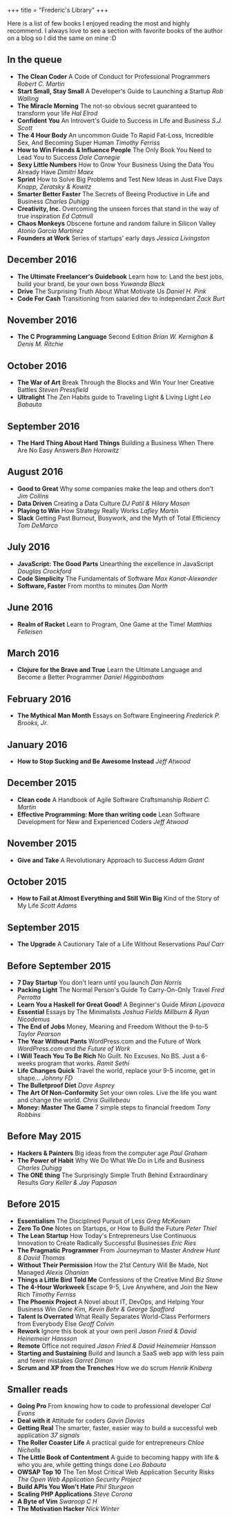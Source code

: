 +++
title = "Frederic's Library"
+++

Here is a list of few books I enjoyed reading the most and highly recommend.
I always love to see a section with favorite books of the author on a blog so
I did the same on mine :D

## In the queue

- **The Clean Coder** A Code of Conduct for Professional Programmers _Robert C. Martin_
- **Start Small, Stay Small** A Developer's Guide to Launching a Startup _Rob Walling_
- **The Miracle Morning** The not-so obvious secret guaranteed to transform your life _Hal Elrod_
- **Confident You** An Introvert's Guide to Success in Life and Business _S.J. Scott_
- **The 4 Hour Body** An uncommon Guide To Rapid Fat-Loss, Incredible Sex, And Becoming Super Human _Timothy Ferriss_
- **How to Win Friends & Influence People** The Only Book You Need to Lead You to Success _Dale Carnegie_
- **Sexy Little Numbers** How to Grow Your Business Using the Data You Already Have _Dimitri Maex_
- **Sprint** How to Solve Big Problems and Test New Ideas in Just Five Days _Knapp, Zeratsky & Kowitz_
- **Smarter Better Faster** The Secrets of Beeing Productive in Life and Business _Charles Duhigg_
- **Creativity, Inc.** Overcoming the unseen forces that stand in the way of true inspiration _Ed Catmull_
- **Chaos Monkeys** Obscene fortune and random failure in Silicon Valley _Atonio García Martínez_
- **Founders at Work** Series of startups' early days _Jessica Livingston_

## December 2016

- **The Ultimate Freelancer's Guidebook** Learn how to: Land the best jobs, build your brand, be your own boss _Yuwanda Black_
- **Drive** The Surprising Truth About What Motivate Us _Daniel H. Pink_
- **Code For Cash** Transitioning from salaried dev to independant _Zack Burt_

## November 2016

- **The C Programming Language** Second Edition _Brian W. Kernighan & Denis M. Ritchie_

## October 2016

- **The War of Art** Break Through the Blocks and Win Your Iner Creative Battles _Steven Pressfield_
- **Ultralight** The Zen Habits guide to Traveling Light & Living Light _Leo Babauta_

## September 2016

- **The Hard Thing About Hard Things** Building a Business When There Are No Easy Answers _Ben Horowitz_

## August 2016

- **Good to Great** Why some companies make the leap and others don't _Jim Collins_
- **Data Driven** Creating a Data Culture _DJ Patil & Hilary Mason_
- **Playing to Win** How Strategy Really Works _Lafley Martin_
- **Slack** Getting Past Burnout, Busywork, and the Myth of Total Efficiency _Tom DeMarco_

## July 2016

- **JavaScript: The Good Parts** Unearthing the excellence in JavaScript _Douglas Crockford_
- **Code Simplicity** The Fundamentals of Software _Max Kanat-Alexander_
- **Software, Faster** From months to minutes _Dan North_

## June 2016

- **Realm of Racket** Learn to Program, One Game at the Time! _Matthias Felleisen_

## March 2016

- **Clojure for the Brave and True** Learn the Ultimate Language and Become a Better Programmer _Daniel Higginbotham_

## February 2016

- **The Mythical Man Month** Essays on Software Engineering _Frederick P. Brooks, Jr._

## January 2016

- **How to Stop Sucking and Be Awesome Instead** _Jeff Atwood_

## December 2015

- **Clean code** A Handbook of Agile Software Craftsmanship _Robert C. Martin_
- **Effective Programming: More than writing code** Lean Software Development for New and Experienced Coders _Jeff Atwood_

## November 2015

- **Give and Take** A Revolutionary Approach to Success _Adam Grant_

## October 2015

- **How to Fail at Almost Everything and Still Win Big** Kind of the Story of My Life _Scott Adams_

## September 2015

- **The Upgrade** A Cautionary Tale of a Life Without Reservations _Paul Carr_

## Before September 2015

- **7 Day Startup** You don't learn until you launch _Dan Norris_
- **Packing Light** The Normal Person's Guide To Carry-On-Only Travel _Fred Perrotta_
- **Learn You a Haskell for Great Good!** A Beginner's Guide _Miran Lipovaca_
- **Essential** Essays by The Minimalists _Joshua Fields Millburn & Ryan Nicodemus_
- **The End of Jobs** Money, Meaning and Freedom Without the 9-to-5 _Taylor Pearson_
- **The Year Without Pants** WordPress.com and the Future of Work _WordPress.com and the Future of Work_
- **I Will Teach You To Be Rich** No Guilt. No Excuses. No BS. Just a 6-weeks program that works. _Ramit Sethi_
- **Life Changes Quick** Travel the world, replace your 9-5 income, get in shape... _Johnny FD_
- **The Bulletproof Diet** _Dave Asprey_
- **The Art Of Non-Conformity** Set your own roles. Live the life you want and change the world. _Chris Guillebeau_
- **Money: Master The Game** 7 simple steps to financial freedom _Tony Robbins_

## Before May 2015

- **Hackers & Painters** Big ideas from the computer age _Paul Graham_
- **The Power of Habit** Why We Do What We Do in Life and Business _Charles Duhigg_
- **The ONE thing** The Surprisingly Simple Truth Behind Extraordinary Results _Gary Keller & Jay Papasan_

## Before 2015

- **Essentialism** The Disciplined Pursuit of Less _Greg McKeown_
- **Zero To One** Notes on Startups, or How to Build the Future _Peter Thiel_
- **The Lean Startup** How Today's Entrepreneurs Use Continuous Innovation to Create Radically Successful Businesses _Eric Ries_
- **The Pragmatic Programmer** From Journeyman to Master _Andrew Hunt & David Thomas_
- **Without Their Permission** How the 21st Century Will Be Made, Not Managed _Alexis Ohanian_
- **Things a Little Bird Told Me** Confessions of the Creative Mind _Biz Stone_
- **The 4-Hour Workweek** Escape 9-5, Live Anywhere, and Join the New Rich _Timothy Ferriss_
- **The Phoenix Project** A Novel about IT, DevOps, and Helping Your Business Win _Gene Kim, Kevin Behr & George Spafford_
- **Talent Is Overrated** What Really Separates World-Class Performers from Everybody Else _Geoff Colvin_
- **Rework** Ignore this book at your own peril _Jason Fried & David Heinemeier Hansson_
- **Remote** Office not required _Jason Fried & David Heinemeier Hansson_
- **Starting and Sustaining** Build and launch a SaaS web app with less pain and fewer mistakes _Garret Dimon_
- **Scrum and XP from the Trenches** How we do scrum _Henrik Kniberg_

## Smaller reads

- **Going Pro** From knowing how to code to professional developer _Cal Evans_
- **Deal with it** Attitude for coders _Gavin Davies_
- **Getting Real** The smarter, faster, easier way to build a successful web application _37 signals_
- **The Roller Coaster Life** A practical guide for entrepreneurs _Chloe Nicholls_
- **The Little Book of Contentment** A guide to becoming happy with life & who you are, while getting things done _Leo Babauta_
- **OWSAP Top 10** The Ten Most Critical Web Application Security Risks _The Open Web Application Security Project_
- **Build APIs You Won't Hate** _Phil Sturgeon_
- **Scaling PHP Applications** _Steve Corona_
- **A Byte of Vim** _Swaroop C H_
- **The Motivation Hacker** _Nick Winter_
